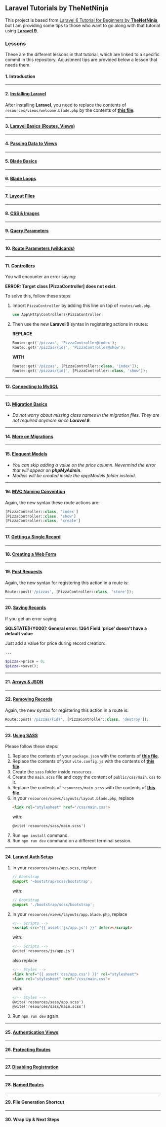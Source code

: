 ## Laravel Tutorials by TheNetNinja
This project is based from [Laravel 6 Tutorial for Beginners by **TheNetNinja**](https://www.youtube.com/playlist?list=PL4cUxeGkcC9hL6aCFKyagrT1RCfVN4w2Q),
but I am providing some tips to those who want to go along with that tutorial using [**Laravel 9**](https://laravel.com/docs/9.x).


### Lessons
These are the different lessons in that tutorial, which are linked to a specific commit in this repository. Adjustment tips are provided below a lesson that needs them.


#### 1. Introduction

---

#### 2. [Installing Laravel](https://github.com/kulotsystems/laravel-thenetninja/tree/7fb10590e682091bab62ea2d83d925569f92edb3)
After installing **Laravel**, you need to replace the contents of `resources/views/welcome.blade.php`
by the contents of [**this file**](https://github.com/kulotsystems/laravel-thenetninja/blob/7fb10590e682091bab62ea2d83d925569f92edb3/resources/views/welcome.blade.php).

---

#### 3. [Laravel Basics (Routes, Views)](https://github.com/kulotsystems/laravel-thenetninja/tree/639478fb6a153bcd7fa9853b8d73ac7f7512b730)

---

#### 4. [Passing Data to Views](https://github.com/kulotsystems/laravel-thenetninja/tree/440fdeb413789e1facac1991ead1f587530af03d)

---

#### 5. [Blade Basics](https://github.com/kulotsystems/laravel-thenetninja/tree/ee273c96c6d73a0bedce0fb844ae1d9f600b1344)

---

#### 6. [Blade Loops](https://github.com/kulotsystems/laravel-thenetninja/tree/047e709f082a3507815352a2dafcebe2250ff2e8)

---

#### 7. [Layout Files](https://github.com/kulotsystems/laravel-thenetninja/tree/1555267aa5e0a23d7488e42aeafeb1c53921c3a7)

---

#### 8. [CSS & Images](https://github.com/kulotsystems/laravel-thenetninja/tree/37c2b592b996b10d78ce9d9c7a00dca78bc3aa87)

---

#### 9. [Query Parameters](https://github.com/kulotsystems/laravel-thenetninja/tree/60dc6f2571830cb198023f040c46717fded07362)

---

#### 10. [Route Parameters (wildcards)](https://github.com/kulotsystems/laravel-thenetninja/tree/3d869a364368b31be201916c761c18943d5dea3e)

---

#### 11. [Controllers](https://github.com/kulotsystems/laravel-thenetninja/tree/edcd9706f5f5beb20ae15fa4c4253851cfbe8225)
You will encounter an error saying:

**ERROR: Target class [PizzaController] does not exist.**

To solve this, follow these steps:

1. Import `PizzaController` by adding this line on top of `routes/web.php`.
    ```php
   use App\Http\Controllers\PizzaController;
    ```
2. Then use the new **Laravel 9** syntax in registering actions in routes:

   **REPLACE**
   ```php
   Route::get('/pizzas', 'PizzaController@index');
   Route::get('/pizzas/{id}', 'PizzaController@show');
   ```
   
   **WITH**
    ```php
    Route::get('/pizzas', [PizzaController::class, 'index']);
    Route::get('/pizzas/{id}', [PizzaController::class, 'show']);
    ```
   
---

#### 12. [Connecting to MySQL](https://github.com/kulotsystems/laravel-thenetninja/tree/6be0888322b3b4e890d8e3ee5d5035fd7b6ccec3)

---

#### 13. [Migration Basics](https://github.com/kulotsystems/laravel-thenetninja/tree/60ba93fb341bd0b9cd7dcc513a9d06f703b581d4)
* *Do not worry about missing class names in the migration files. They are not required anymore since **Laravel 9***.


---

#### 14. [More on Migrations](https://github.com/kulotsystems/laravel-thenetninja/tree/ec30586486eb89fdf4ebc21fab2759faf0329638)

---

#### 15. [Eloquent Models](https://github.com/kulotsystems/laravel-thenetninja/tree/974cc4f9e72dc4b305f5e27dd07b924b845728d1)
* *You can skip adding a value on the price column. Nevermind the error that will appear on **phpMyAdmin***.
* *Models will be created inside the app/Models folder instead*.


---

#### 16. [MVC Naming Convention](https://github.com/kulotsystems/laravel-thenetninja/tree/9bbe5e0064c40af80f51cc2de29d0e8b48aa7a30)
Again, the new syntax these route actions are:
```php
[PizzaController::class, 'index']
[PizzaController::class, 'show']
[PizzaController::class, 'create']
```

---

#### 17. [Getting a Single Record](https://github.com/kulotsystems/laravel-thenetninja/tree/233cca28c8ad4cfe846772d72f677b9100803283)

---

#### 18. [Creating a Web Form](https://github.com/kulotsystems/laravel-thenetninja/tree/e2689162fe19b69a5bb0d623b29b9bdad9856195)

---

#### 19. [Post Requests](https://github.com/kulotsystems/laravel-thenetninja/tree/65c993bd3ac2be1c3d690436c7002361116929e7)
Again, the new syntax for registering this action in a route is:
```php
Route::post('/pizzas', [PizzaController::class, 'store']);
```

---

#### 20. [Saving Records](https://github.com/kulotsystems/laravel-thenetninja/tree/0fbe52ab8a3823d67ba272ac23f110d8f7d3bfe3)
If you get an error saying

**SQLSTATE[HY000]: General error: 1364 Field 'price' doesn't have a default value**

Just add a value for price during record creation:

```php
...

$pizza->price = 0;
$pizza->save();
```

---

#### 21. [Arrays & JSON](https://github.com/kulotsystems/laravel-thenetninja/tree/043b7cef280132ec4b410953fb76228cd0f1bbe9)

---

#### 22. [Removing Records](https://github.com/kulotsystems/laravel-thenetninja/tree/14b5e6a97b0670e491ee6948c54d21262d04f7fa)
Again, the new syntax for registering this action in a route is:
```php
Route::post('/pizzas/{id}', [PizzaController::class, 'destroy']);
```

---

#### 23. [Using SASS](https://github.com/kulotsystems/laravel-thenetninja/tree/31b5979b50186be33e32d7e7744563a19977b389)
Please follow these steps:
1. Replace the contents of your `package.json` with the contents of [**this file**](https://github.com/kulotsystems/laravel-thenetninja/blob/cd128ac38e5b8fbb06bdc22f54594f00c270ac74/package.json).
2. Replace the contents of your `vite.config.js` with the contents of [**this file**](https://github.com/kulotsystems/laravel-thenetninja/blob/cd128ac38e5b8fbb06bdc22f54594f00c270ac74/vite.config.js).
3. Create the `sass` folder inside `resources`.
4. Create the `main.scss` file and copy the content of `public/css/main.css` to it.
5. Replace the contents of `resources/main.scss` with the contents of [**this file**](https://github.com/kulotsystems/laravel-thenetninja/blob/31b5979b50186be33e32d7e7744563a19977b389/resources/sass/main.scss).
6. In your `resources/views/layouts/layout.blade.php`,
   replace
   ```html
   <link rel="stylesheet" href="/css/main.css">
   ```
   with:
    ```html
    @vite('resources/sass/main.scss')
    ```
7. Run `npm install` command.
7. Run `npm run dev` command on a different terminal session.

---

#### 24. [Laravel Auth Setup](https://github.com/kulotsystems/laravel-thenetninja/tree/46e161a070f6e8ca69d6652881d92cdef6b4c395)
1. In your `resources/sass/app.scss`, replace
   ```scss
   // Bootstrap
   @import '~bootstrap/scss/bootstrap';
   ```
   with:
    ```scss
    // Bootstrap
    @import './bootstrap/scss/bootstrap';
    ```

2. In your `resources/views/layouts/app.blade.php`,
replace 
    ```html
    <!-- Scripts -->
    <script src="{{ asset('js/app.js') }}" defer></script>
    ```
    with:
    ```html
    <!-- Scripts -->
    @vite('resources/js/app.js')
    ```
    also replace
    ```html
    <!-- Styles -->
    <link href="{{ asset('css/app.css') }}" rel="stylesheet">
    <link rel="stylesheet" href="/css/main.css">
    ```
    with:
    ```html
    <!-- Styles -->
    @vite('resources/sass/app.scss')
    @vite('resources/sass/main.scss')
    ```
7. Run `npm run dev` again.

---

#### 25. [Authentication Views](https://github.com/kulotsystems/laravel-thenetninja/tree/dfd4ed1749e77f64e2a59e0edd5a36f1088e2118)

---

#### 26. [Protecting Routes](https://github.com/kulotsystems/laravel-thenetninja/tree/cbf007f0d8827b705ffaeae2ce3d42f3235f10ae)

---

#### 27. [Disabling Registration](https://github.com/kulotsystems/laravel-thenetninja/tree/f72723843fc08c0a9be1bdf485a0ee3dc3423320)

---

#### 28. [Named Routes](https://github.com/kulotsystems/laravel-thenetninja/tree/7d92701320eaaa02d867de6d1e94470b2f695fbf)

---

#### 29. File Generation Shortcut

---

#### 30. Wrap Up & Next Steps
